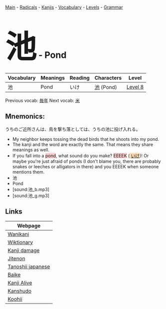 <style> bigfont {font-size: 100px}</style>
[Main](../README.md) -
[Radicals](../radicals.md) -
[Kanjis](../kanjis.md) -
[Vocabulary](../vocabulary.md) -
[Levels](../levels.md) -
[Grammar](../grammar.md)
# <bigfont> 池</bigfont> - Pond 

| Vocabulary | Meanings | Reading | Characters | Level |
| --- | --- | --- | --- | --- |
| 池 | Pond | いけ |  [池](../kanjis/池.md) (Pond) | [Level 8](../levels/wk_level8.md) |

Previous vocab: [毎年](毎年.md) Next vocab: [米](米.md) 

## Mnemonics:
うちのご近所さんは、鳥を撃ち落としては、うちの池に投げ入れる。
* My neighbor keeps tossing the dead birds that he shoots into my pond.
* The kanji and the word are exactly the same. That means they share meanings as well.
* If you fall into a <span style="background-color:#ffcccb"> pond</span>, what sound do you make? <span style="background-color:#ffcccb"> EEEEK</span> (<span style="background-color:#fed8b1"> [いけ](https://jisho.org/search/いけ)</span>)! Or maybe you're just afraid of ponds (I don't blame you, there are probably snakes or leeches or alligators in there) and you EEEEK when someone mentions them.
* 池
* Pond
* [sound:池_b.mp3]
* [sound:池_g.mp3]


## Links 

| Webpage |
| --- |
| [Wanikani          ](https://www.wanikani.com/kanji/池) |
| [Wiktionary        ](https://en.wiktionary.org/wiki/池) |
| [Kanji damage      ](http://www.kanjidamage.com/kanji/search?utf8=✓&q=池) |
| [Jitenon           ](https://jitenon.com/kanji/池) |
| [Tanoshii japanese ](https://www.tanoshiijapanese.com/dictionary/kanji.cfm?k=池) |
| [Baike             ](https://baike.baidu.com/item/池) |
| [Kanji Alive       ](https://app.kanjialive.com/池) |
| [Kanshudo          ](https://www.kanshudo.com/searchmn?q=池) |
| [Koohii            ](https://kanji.koohii.com/study/kanji/池) |
